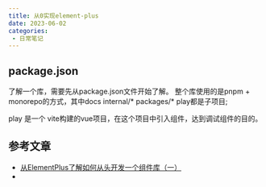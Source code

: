 ```yaml
---
title: 从0实现element-plus
date: 2023-06-02
categories: 
 - 日常笔记
---
```

<Boxx type='tip' />

## package.json

了解一个库，需要先从package.json文件开始了解。
整个库使用的是pnpm + monorepo的方式，其中docs internal/* packages/* play都是子项目;


play 是一个 vite构建的vue项目，在这个项目中引入组件，达到调试组件的目的。


## 参考文章

- [从ElementPlus了解如何从头开发一个组件库（一）](https://juejin.cn/post/7123918027959042062)
- 